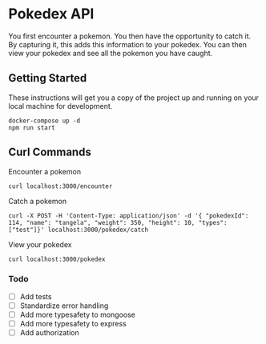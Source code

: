 # Pokedex API
You first encounter a pokemon. You then have the opportunity to catch it. By capturing it, this adds this information to your pokedex. You can then view your pokedex and see all the pokemon you have caught.

## Getting Started
These instructions will get you a copy of the project up and running on your local machine for development.
```
docker-compose up -d
npm run start
```

## Curl Commands
Encounter a pokemon
```
curl localhost:3000/encounter 
```

Catch a pokemon
```
curl -X POST -H 'Content-Type: application/json' -d '{ "pokedexId": 114, "name": "tangela", "weight": 350, "height": 10, "types": ["test"]}' localhost:3000/pokedex/catch
```

View your pokedex
```
curl localhost:3000/pokedex
```

### Todo
- [ ] Add tests
- [ ] Standardize error handling
- [ ] Add more typesafety to mongoose
- [ ] Add more typesafety to express
- [ ] Add authorization
